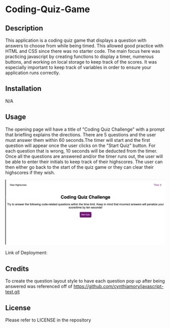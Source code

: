 # Coding-Quiz-Game

## Description

This application is a coding quiz game that displays a question with answers to choose from while being timed. This allowed good practice with HTML and CSS since there was no starter code. The main focus here was practicing javascript by creating functions to display a timer, numerous buttons, and working on local storage to keep track of the scores. It was especially important to keep track of variables in order to ensure your application runs correctly.

## Installation

N/A

## Usage

The opening page will have a title of "Coding Quiz Challenge" with a prompt that briefling explains the directions. There are 5 questions and the user must answer them within 60 seconds.The timer will start and the first question will appear once the user clicks on the "Start Quiz" button. For each question that is wrong, 10 seconds will be deducted from the timer. Once all the questions are answered and/or the timer runs out, the user will be able to enter their initials to keep track of their highscores. The user can then either go back to the start of the quiz game or they can clear their highscores if they wish.

![Alt text](assets/images/image.png)

Link of Deployment: 

## Credits

To create the question layout style to have each question pop up after being answered was referenced off of https://github.com/cynthiamory/javascript-test.git

## License

Please refer to LICENSE in the repository
